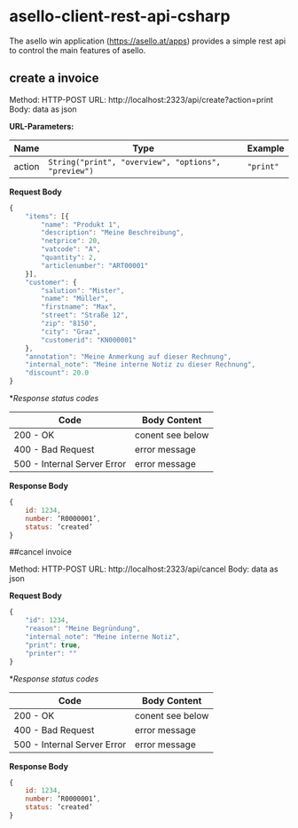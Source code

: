 # asello-client-rest-api-csharp

The asello win application (https://asello.at/apps) provides a simple rest api to control the main features of asello.

## create a invoice

Method: HTTP-POST
URL: http://localhost:2323/api/create?action=print
Body: data as json

**URL-Parameters:**

Name|Type|Example|
---|---|---|
action|```String("print", "overview", "options", "preview")```|```"print"```|

**Request Body**

```javascript
{
    "items": [{
        "name": "Produkt 1",
        "description": "Meine Beschreibung",
        "netprice": 20,
        "vatcode": "A",
        "quantity": 2,
        "articlenumber": "ART00001"
    }],
    "customer": {
        "salution": "Mister",
        "name": "Müller",
        "firstname": "Max",
        "street": "Straße 12",
        "zip": "8150",
        "city": "Graz",
        "customerid": "KN000001"
    },
    "annotation": "Meine Anmerkung auf dieser Rechnung",
    "internal_note": "Meine interne Notiz zu dieser Rechnung",
    "discount": 20.0
}
```

**Response status codes*

Code|Body Content|
---|---|
200 - OK|conent see below|
400 - Bad Request|error message|
500 - Internal Server Error|error message|

**Response Body**

```javascript
{
    id: 1234,
    number: ’R0000001’,
    status: ’created’
}
```

##cancel invoice

Method: HTTP-POST
URL: http://localhost:2323/api/cancel
Body: data as json

**Request Body**

```javascript
{
    "id": 1234,
    "reason": "Meine Begründung",
    "internal_note": "Meine interne Notiz",
    "print": true,
    "printer": ""
}
```

**Response status codes*

Code|Body Content|
---|---|
200 - OK|conent see below|
400 - Bad Request|error message|
500 - Internal Server Error|error message|

**Response Body**

```javascript
{
    id: 1234,
    number: ’R0000001’,
    status: ’created’
}
```
